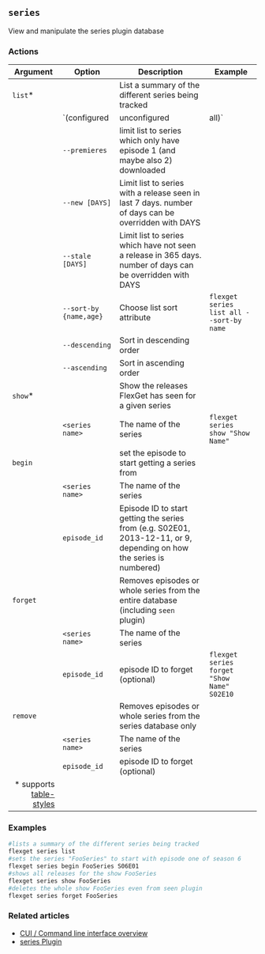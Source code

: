 ## `series`
View and manipulate the series plugin database

### Actions
| Argument | Option | Description | Example |
| --- | --- | --- | --- |
| `list`* || List a summary of the different series being tracked |
||`(configured|unconfigured|all)` | Limit list to series that are currently in the config or not (default: configured) | `flexget series list all`
|| `--premieres` | limit list to series which only have episode 1 (and maybe also 2) downloaded |
|| `--new [DAYS]` | Limit list to series with a release seen in last 7 days. number of days can be overridden with DAYS |
|| `--stale [DAYS]` | Limit list to series which have not seen a release in 365 days. number of days can be overridden with DAYS |
|| `--sort-by {name,age}` | Choose list sort attribute |`flexget series list all --sort-by name`
|| `--descending` | Sort in descending order |
|| `--ascending` | Sort in ascending order |
| `show`* || Show the releases FlexGet has seen for a given series | 
|| `<series name>` | The name of the series | `flexget series show "Show Name"`
| `begin`|| set the episode to start getting a series from |
|| `<series name>` | The name of the series |
|| `episode_id` | Episode ID to start getting the series from (e.g. S02E01, 2013-12-11, or 9, depending on how the series is numbered)|
| `forget`|| Removes episodes or whole series from the entire database (including `seen` plugin) |
|| `<series name>` | The name of the series |
|| `episode_id` | episode ID to forget (optional)| `flexget series forget "Show Name" S02E10`
| `remove` || Removes episodes or whole series from the series database only |
|| `<series name>` | The name of the series |
|| `episode_id` | episode ID to forget (optional)|
|<div align="right">\* supports [table-styles](/CLI/--table-styles)</div> ||

### Examples
```bash
#lists a summary of the different series being tracked
flexget series list
#sets the series "FooSeries" to start with episode one of season 6
flexget series begin FooSeries S06E01
#shows all releases for the show FooSeries
flexget series show FooSeries
#deletes the whole show FooSeries even from seen plugin
flexget series forget FooSeries
```

### Related articles
* [CUI / Command line interface overview](/CLI)
* [series Plugin](/Plugins/series)
